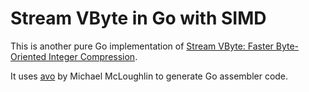 # Stream VByte in Go with SIMD
This is another pure Go implementation of [Stream VByte: Faster Byte-Oriented Integer Compression](https://arxiv.org/abs/1709.08990).

It uses [avo](https://github.com/mmcloughlin/avo) by Michael McLoughlin to generate Go assembler code.
